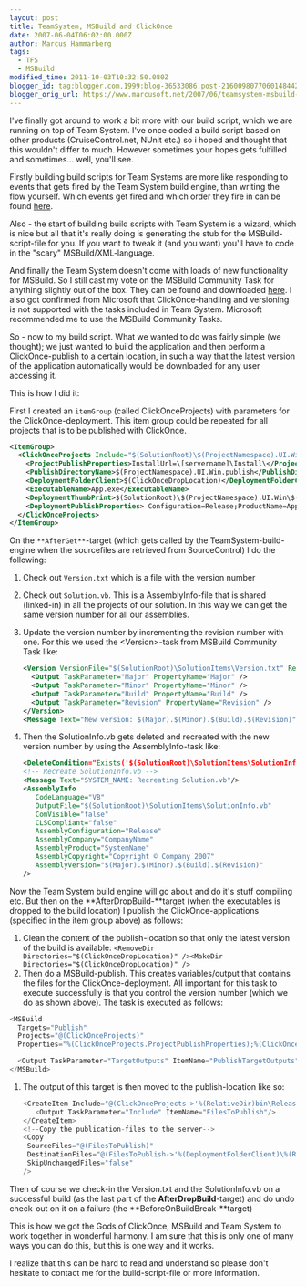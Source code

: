 ```yaml
---
layout: post
title: TeamSystem, MSBuild and ClickOnce
date: 2007-06-04T06:02:00.000Z
author: Marcus Hammarberg
tags:
  - TFS
  - MSBuild
modified_time: 2011-10-03T10:32:50.080Z
blogger_id: tag:blogger.com,1999:blog-36533086.post-2160098077060148442
blogger_orig_url: https://www.marcusoft.net/2007/06/teamsystem-msbuild-and-clickonce.html
---
```


I've finally got around to work a bit more with our build script, which we are running on top of Team System. I've once coded a build script based on other products (CruiseControl.net, NUnit etc.) so i hoped and thought that this wouldn't differ to much. However sometimes your hopes gets fulfilled and sometimes... well, you'll see.

Firstly building build scripts for Team Systems are more like responding to events that gets fired by the Team System build engine, than writing the flow yourself. Which events get fired and which order they fire in can be found [here](https://www.marcusoft.net/2007/05/teamsystem-builds.html).

Also - the start of building build scripts with Team System is a wizard, which is nice but all that it's really doing is generating the stub for the MSBuild-script-file for you. If you want to tweak it (and you want) you'll have to code in the "scary" MSBuild/XML-language.

And finally the Team System doesn't come with loads of new functionality for MSBuild. So I still cast my vote on the MSBuild Community Task for anything slightly out of the box. They can be found and downloaded [here](http://msbuildtasks.tigris.org/). I also got confirmed from Microsoft that ClickOnce-handling and versioning is not supported with the tasks included in Team System. Microsoft recommended me to use the MSBuild Community Tasks.

So - now to my build script. What we wanted to do was fairly simple (we thought); we just wanted to build the application and then perform a ClickOnce-publish to a certain location, in such a way that the latest version of the application automatically would be downloaded for any user accessing it.

This is how I did it:

First I created an `itemGroup` (called ClickOnceProjects) with parameters for the ClickOnce-deployment. This item group could be repeated for all projects that is to be published with ClickOnce.

```xml
<ItemGroup>
  <ClickOnceProjects Include="$(SolutionRoot)\$(ProjectNamespace).UI.Win\$(ProjectNamespace).UI.Win.vbproj">
    <ProjectPublishProperties>InstallUrl=\[servername]\Install\</ProjectPublishProperties>
    <PublishDirectoryName>$(ProjectNamespace).UI.Win.publish</PublishDirectoryName>
    <DeploymentFolderClient>$(ClickOnceDropLocation)</DeploymentFolderClient>
    <ExecutableName>App.exe</ExecutableName>
    <DeploymentThumbPrint>$(SolutionRoot)\$(ProjectNamespace).UI.Win\$(ProjectNamespace).UI.Win_TemporaryKey.pfx</DeploymentThumbPrint>
    <DeploymentPublishProperties> Configuration=Release;ProductName=App;PublisherName=Us; GenerateManifests=true;WebPage=default.htm</DeploymentPublishProperties>
  </ClickOnceProjects>
</ItemGroup>
```

On the `**AfterGet**`-target (which gets called by the TeamSystem-build-engine when the sourcefiles are retrieved from SourceControl) I do the following:

1. Check out `Version.txt` which is a file with the version number
2. Check out `Solution.vb`. This is a AssemblyInfo-file that is shared (linked-in) in all the projects of our solution. In this way we can get the same version number for all our assemblies.
3. Update the version number by incrementing the revision number with one. For this we used the \<Version\>-task from MSBuild Community Task like:

    ```xml
    <Version VersionFile="$(SolutionRoot)\SolutionItems\Version.txt" RevisionType="Increment">
      <Output TaskParameter="Major" PropertyName="Major" />
      <Output TaskParameter="Minor" PropertyName="Minor" />
      <Output TaskParameter="Build" PropertyName="Build" />
      <Output TaskParameter="Revision" PropertyName="Revision" />
    </Version>
    <Message Text="New version: $(Major).$(Minor).$(Build).$(Revision)"/>
    ```

4. Then the SolutionInfo.vb gets deleted and recreated with the new version number by using the AssemblyInfo-task like:

   ```xml
   <DeleteCondition="Exists('$(SolutionRoot)\SolutionItems\SolutionInfo.vb')" Files="$(SolutionRoot)\SolutionItems\SolutionInfo.vb" />
   <!-- Recreate SolutionInfo.vb -->
   <Message Text="SYSTEM_NAME: Recreating Solution.vb"/>
   <AssemblyInfo
      CodeLanguage="VB"
      OutputFile="$(SolutionRoot)\SolutionItems\SolutionInfo.vb"
      ComVisible="false"
      CLSCompliant="false"
      AssemblyConfiguration="Release"
      AssemblyCompany="CompanyName"
      AssemblyProduct="SystemName"
      AssemblyCopyright="Copyright © Company 2007"
      AssemblyVersion="$(Major).$(Minor).$(Build).$(Revision)"
   />
   ```

Now the Team System build engine will go about and do it's stuff compiling etc. But then on the **AfterDropBuild-**target (when the executables is dropped to the build location) I publish the ClickOnce-applications (specified in the item group above) as follows:

1. Clean the content of the publish-location so that only the latest version of the build is available: `<RemoveDir Directories="$(ClickOnceDropLocation)" /><MakeDir Directories="$(ClickOnceDropLocation)" />`
1. Then do a MSBuild-publish. This creates variables/output that contains the files for the ClickOnce-deployment. All important for this task to execute successfully is that you control the version number (which we do as shown above). The task is executed as follows:

  ```c#
  <MSBuild
    Targets="Publish"
    Projects="@(ClickOnceProjects)"
    Properties="%(ClickOnceProjects.ProjectPublishProperties);%(ClickOnceProjects.DeploymentPublishProperties); PublishUrl=%(ClickOnceProjects.DeploymentFolderClient); MinimumRequiredVersion=$(Major).$(Minor).$(Build).$(Revision); ApplicationVersion=$(Major).$(Minor).$(Build).$(Revision)">

    <Output TaskParameter="TargetOutputs" ItemName="PublishTargetOutputs"/>
  </MSBuild>
  ```

1. The output of this target is then moved to the publish-location like so:

   ```c#
   <CreateItem Include="@(ClickOnceProjects->'%(RelativeDir)bin\Release\SystemName.publish***.*')">
      <Output TaskParameter="Include" ItemName="FilesToPublish"/>
   </CreateItem>
   <!--Copy the publication-files to the server-->
   <Copy
    SourceFiles="@(FilesToPublish)"
    DestinationFiles="@(FilesToPublish->'%(DeploymentFolderClient)\%(RecursiveDir)%(Filename)%(Extension)')"
    SkipUnchangedFiles="false"
   />
   ```

Then of course we check-in the Version.txt and the SolutionInfo.vb on a successful build (as the last part of the **AfterDropBuild**-target) and do undo check-out on it on a failure (the **BeforeOnBuildBreak-**target)

This is how we got the Gods of ClickOnce, MSBuild and Team System to work together in wonderful harmony. I am sure that this is only one of many ways you can do this, but this is one way and it works.

I realize that this can be hard to read and understand so please don't hesitate to contact me for the build-script-file or more information.
